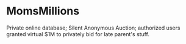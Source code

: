 # MomsMillions
Private online database; Silent Anonymous Auction; authorized users granted virtual $1M to privately bid for late parent's stuff.
